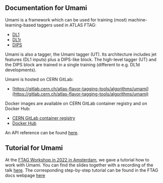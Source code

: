 ## Documentation for Umami

Umami is a framework which can be used for training (most) machine-learning-based taggers used in ATLAS FTAG:

- [DL1](https://gitlab.cern.ch/malanfer/DL1/-/wikis/home)
- [DL1r](https://atlas.web.cern.ch/Atlas/GROUPS/PHYSICS/PUBNOTES/ATL-PHYS-PUB-2017-013/)
- [DIPS](https://atlas.web.cern.ch/Atlas/GROUPS/PHYSICS/PUBNOTES/ATL-PHYS-PUB-2020-014/)

Umami is also a tagger, the Umami tagger (UT).
Its architecture includes jet features (DL1 inputs) plus a DIPS-like block. The high-level tagger (UT) and the DIPS block are trained in a single training (different to e.g. DL1d developments).

Umami is hosted on CERN GitLab:

- [https://gitlab.cern.ch/atlas-flavor-tagging-tools/algorithms/umami](https://gitlab.cern.ch/atlas-flavor-tagging-tools/algorithms/umami)

Docker images are available on CERN GitLab container registry and on Docker Hub:

- [CERN GitLab container registry](https://gitlab.cern.ch/atlas-flavor-tagging-tools/algorithms/umami/container_registry)
- [Docker Hub](https://hub.docker.com/r/btagging/umami)


An API reference can be found [here](sphinx-docs).

## Tutorial for Umami

At the [FTAG Workshop in 2022 in Amsterdam](https://indico.cern.ch/event/1193206/timetable/?view=standard), we gave a tutorial how to work with Umami. You can find the slides together with a recording of the talk [here](https://indico.cern.ch/event/1193206/timetable/?view=standard#b-477082-day-3-afternoon-tutor). The corresponding step-by-step tutorial can be found in the FTAG docs webpage [here](https://ftag.docs.cern.ch/software/tutorials/tutorial-umami/)
